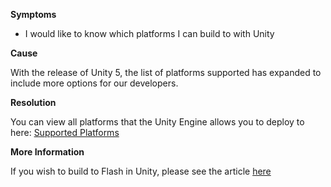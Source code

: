 

**Symptoms**


- I would like to know which platforms I can build to with Unity



**Cause**



With the release of Unity 5, the list of platforms supported has expanded to include more options for our developers.



**Resolution**



You can view all platforms that the Unity Engine allows you to deploy to here: [Supported Platforms](https://unity3d.com/unity/multiplatform)



**More Information**



If you wish to build to Flash in Unity, please see the article [here](/hc/en-us/articles/205677069-How-do-I-deploy-to-Flash-in-Unity-)





